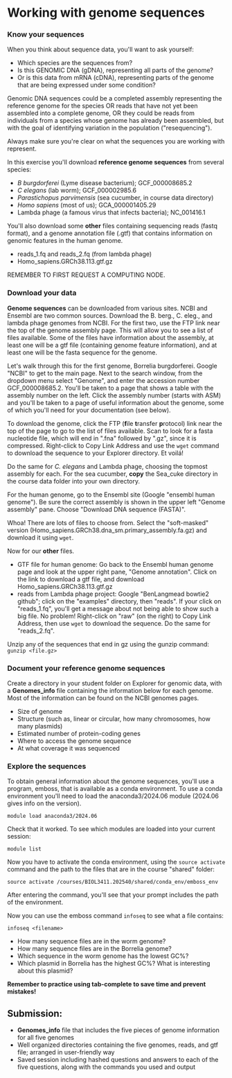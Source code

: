 # Working with genome sequences

### Know your sequences

When you think about sequence data, you'll want to ask yourself:
* Which species are the sequences from?
* Is this GENOMIC DNA (gDNA), representing all parts of the genome? 
* Or is this data from mRNA (cDNA), representing parts of the genome that are being expressed under some condition?

Genomic DNA sequences could be a completed assembly representing the reference genome for the species OR reads that have not yet been assembled into a complete genome, OR they could be reads from individuals from a species whose genome has already been assembled, but with the goal of identifying variation in the population ("resequencing").

Always make sure you're clear on what the sequences you are working with represent.

In this exercise you'll download **reference genome sequences** from several species:
* _B burgdorferei_ (Lyme disease bacterium); GCF_000008685.2
* _C elegans_ (lab worm); GCF_000002985.6
* _Parastichopus parvimensis_ (sea cucumber, in course data directory)
* _Homo sapiens_ (most of us); GCA_000001405.29
* Lambda phage (a famous virus that infects bacteria); NC_001416.1

You'll also download some **other** files containing sequencing reads (fastq format), and a genome annotation file (.gtf) that contains information on genomic features in the human genome.

* reads_1.fq and reads_2.fq (from lambda phage)
* Homo_sapiens.GRCh38.113.gtf.gz

REMEMBER TO FIRST REQUEST A COMPUTING NODE.

### Download your data

**Genome sequences** can be downloaded from various sites. NCBI and Ensembl are two common sources. Download the B. berg., C. eleg., and lambda phage genomes from NCBI. For the first two, use the FTP link near the top of the genome assembly page. This will allow you to see a list of files available. Some of the files have information about the assembly, at least one will be a gtf file (containing genome feature information), and at least one will be the fasta sequence for the genome.

Let's walk through this for the first genome, Borrelia burgdorferei. Google "NCBI" to get to the main page. Next to the search window, from the dropdown menu select "Genome", and enter the accession number GCF_000008685.2. You'll be taken to a page that shows a table with the assembly number on the left. Click the assembly number (starts with ASM) and you'll be taken to a page of useful information about the genome, some of which you'll need for your documentation (see below). 

To download the genome, click the FTP (**f**ile **t**ransfer **p**rotocol) link near the top of the page to go to the list of files available. Scan to look for a fasta nucleotide file, which will end in ".fna" followed by ".gz", since it is compressed. Right-click to Copy Link Address and use the `wget` command to download the sequence to your Explorer directory. Et voilá!

Do the same for _C. elegans_ and Lambda phage, choosing the topmost assembly for each. For the sea cucumber, **copy** the Sea_cuke directory in the course data folder into your own directory.

For the human genome, go to the Ensembl site (Google "ensembl human genome"). Be sure the correct assembly is shown in the upper left "Genome assembly" pane. Choose "Download DNA sequence (FASTA)". 

Whoa! There are lots of files to choose from. Select the "soft-masked" version (Homo_sapiens.GRCh38.dna_sm.primary_assembly.fa.gz) and download it using `wget`.

Now for our **other** files.

* GTF file for human genome: Go back to the Ensembl human genome page and look at the upper right pane, "Genome annotation". Click on the link to download a gtf file, and download Homo_sapiens.GRCh38.113.gtf.gz
* reads from Lambda phage project: Google "BenLangmead bowtie2 github"; click on the "examples" directory, then "reads". If your click on "reads_1.fq", you'll get a message about not being able to show such a big file. No problem! Right-click on "raw" (on the right) to Copy Link Address, then use `wget` to download the sequence. Do the same for "reads_2.fq".  

Unzip any of the sequences that end in gz using the gunzip command: `gunzip <file.gz>`

### Document your reference genome sequences

Create a directory in your student folder on Explorer for genomic data, with a **Genomes_info** file containing the information below for each genome. Most of the information can be found on the NCBI genomes pages.

*	Size of genome
*	Structure (such as, linear or circular, how many chromosomes, how many plasmids)
*	Estimated number of protein-coding genes
*	Where to access the genome sequence
* At what coverage it was sequenced

### Explore the sequences

To obtain general information about the genome sequences, you'll use a program, emboss, that is available as a conda environment. To use a conda environment you'll need to load the anaconda3/2024.06 module (2024.06 gives info on the version). 

`module load anaconda3/2024.06`

Check that it worked. To see which modules are loaded into your current session:

`module list`

Now you have to activate the conda environment, using the `source activate` command and the path to the files that are in the course "shared" folder:

`source activate /courses/BIOL3411.202540/shared/conda_env/emboss_env`

After entering the command, you'll see that your prompt includes the path of the environment.

Now you can use the emboss command `infoseq` to see what a file contains:

`infoseq <filename>`

* How many sequence files are in the worm genome?
* How many sequence files are in the Borrelia genome?
* Which sequence in the worm genome has the lowest GC%?
* Which plasmid in Borrelia has the highest GC%? What is interesting about this plasmid?

**Remember to practice using tab-complete to save time and prevent mistakes!**

## Submission:
+ **Genomes_info** file that includes the five pieces of genome information for all five genomes
+ Well organized directories containing the five genomes, reads, and gtf file; arranged in user-friendly way
+ Saved session including hashed questions and answers to each of the five questions, along with the commands you used and output 

